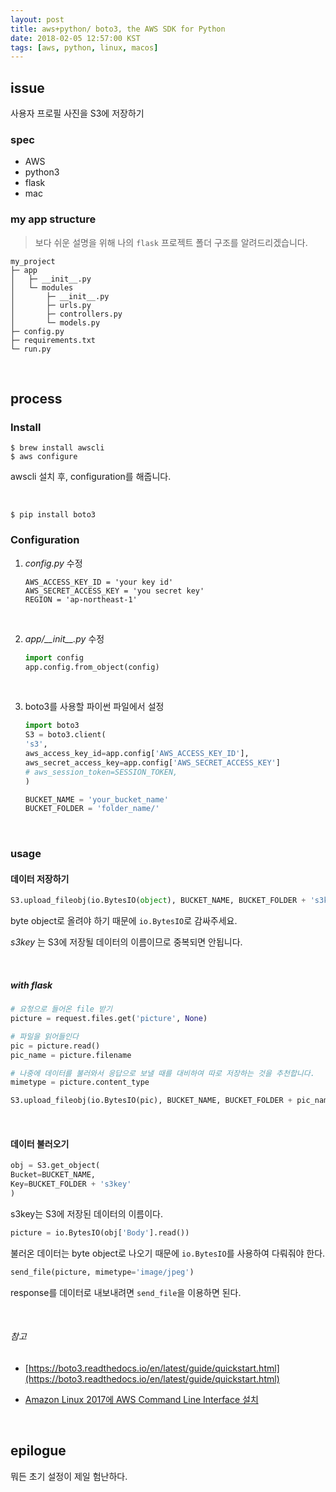 ```yaml
---
layout: post
title: aws+python/ boto3, the AWS SDK for Python
date: 2018-02-05 12:57:00 KST
tags: [aws, python, linux, macos]
---
```


## issue

사용자 프로필 사진을 S3에 저장하기

### spec

- AWS
- python3
- flask
- mac

### my app structure

> 보다 쉬운 설명을 위해 나의 `flask` 프로젝트 폴더 구조를 알려드리겠습니다.

```
my_project
├─ app
│   ├─ __init__.py
│   └─ modules
│       ├─ __init__.py
│       ├─ urls.py
│       ├─ controllers.py
│       └─ models.py
├─ config.py
├─ requirements.txt
└─ run.py
```

<br>

## process

### Install

```shell
$ brew install awscli
$ aws configure
```
awscli 설치 후, configuration를 해줍니다.

<br>

```shell
$ pip install boto3
```

### Configuration

1. _config.py_ 수정

    ```
    AWS_ACCESS_KEY_ID = 'your key id'
    AWS_SECRET_ACCESS_KEY = 'you secret key'
    REGION = 'ap-northeast-1'
   ```

    <br>
   
2. _app/\_\_init\_\_.py_ 수정
    ```python
    import config
    app.config.from_object(config)
    ```

    <br>

3. boto3를 사용할  파이썬 파일에서 설정
    ```python
    import boto3
    S3 = boto3.client(
    's3',
    aws_access_key_id=app.config['AWS_ACCESS_KEY_ID'],
    aws_secret_access_key=app.config['AWS_SECRET_ACCESS_KEY']
    # aws_session_token=SESSION_TOKEN,
    )
    
    BUCKET_NAME = 'your_bucket_name'
    BUCKET_FOLDER = 'folder_name/'
    ```

<br>

### usage

#### 데이터 저장하기

```python
S3.upload_fileobj(io.BytesIO(object), BUCKET_NAME, BUCKET_FOLDER + 's3key')
```
byte object로 올려야 하기 때문에 `io.BytesIO`로 감싸주세요.

_s3key_ 는 S3에 저장될 데이터의 이름이므로 중복되면 안됩니다.

<br>

##### with flask

```python
# 요청으로 들어온 file 받기
picture = request.files.get('picture', None)

# 파일을 읽어들인다
pic = picture.read()
pic_name = picture.filename

# 나중에 데이터를 불러와서 응답으로 보낼 때를 대비하여 따로 저장하는 것을 추천합니다.
mimetype = picture.content_type

S3.upload_fileobj(io.BytesIO(pic), BUCKET_NAME, BUCKET_FOLDER + pic_name)
```

<br>

#### 데이터 불러오기

```python
obj = S3.get_object(
Bucket=BUCKET_NAME,
Key=BUCKET_FOLDER + 's3key'
)
```
s3key는 S3에 저장된 데이터의 이름이다.

```python
picture = io.BytesIO(obj['Body'].read())
```
불러온 데이터는 byte object로 나오기 때문에  `io.BytesIO`를 사용하여 다뤄줘야 한다.

```python
send_file(picture, mimetype='image/jpeg')
```
response를 데이터로 내보내려면 `send_file`을 이용하면 된다.

<br>

###### 참고

- [https://boto3.readthedocs.io/en/latest/guide/quickstart.html](https://boto3.readthedocs.io/en/latest/guide/quickstart.html)

- [Amazon Linux 2017에 AWS Command Line Interface 설치](https://docs.aws.amazon.com/ko_kr/cli/latest/userguide/awscli-install-linux-al2017.html)

<br> 

## epilogue

뭐든 초기 설정이 제일 험난하다.
